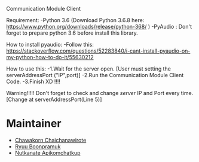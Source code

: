 Communication Module Client

Requirement:
-Python 3.6 (Download Python 3.6.8 here: https://www.python.org/downloads/release/python-368/ )
-PyAudio : Don't forget to prepare python 3.6 before install this library.

How to install pyaudio:
-Follow this: https://stackoverflow.com/questions/52283840/i-cant-install-pyaudio-on-my-python-how-to-do-it/55630212

How to use this: 
-1.Wait for the server open. [User must setting the serverAddressPort ("IP",port)]
-2.Run the Communication Module Client Code.
-3.Finish XD !!!!

Warning!!!!!
Don't forget to check and change *server* IP and Port every time.[Change at serverAddressPort(Line 5)]
 
# Maintainer
- [Chawakorn Chaichanawirote](https://www.facebook.com/profile.php?id=100002425703930)
- [Ryuu Boonpramuk](https://www.facebook.com/asfire)
- [Nutkanate Apikomchatkup](https://www.facebook.com/nutkanate.aphikomchutkupt)
